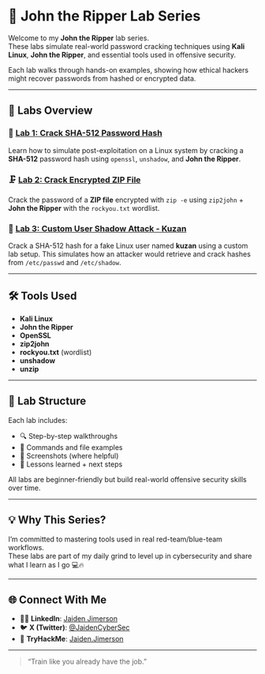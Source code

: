 # 🧠 John the Ripper Lab Series

Welcome to my **John the Ripper** lab series.  
These labs simulate real-world password cracking techniques using **Kali Linux**, **John the Ripper**, and essential tools used in offensive security.

Each lab walks through hands-on examples, showing how ethical hackers might recover passwords from hashed or encrypted data.

---

## 📂 Labs Overview

### 🔐 [Lab 1: Crack SHA-512 Password Hash](./Lab1/README-lab1.md)  
Learn how to simulate post-exploitation on a Linux system by cracking a **SHA-512** password hash using `openssl`, `unshadow`, and **John the Ripper**.

### 🗜️ [Lab 2: Crack Encrypted ZIP File](./Lab2/README.md)  
Crack the password of a **ZIP file** encrypted with `zip -e` using `zip2john` + **John the Ripper** with the `rockyou.txt` wordlist.

### 🧪 [Lab 3: Custom User Shadow Attack - Kuzan](./lab3/README.md)  
Crack a SHA-512 hash for a fake Linux user named **kuzan** using a custom lab setup. This simulates how an attacker would retrieve and crack hashes from `/etc/passwd` and `/etc/shadow`.

---

## 🛠️ Tools Used

- **Kali Linux**
- **John the Ripper**
- **OpenSSL**
- **zip2john**
- **rockyou.txt** (wordlist)
- **unshadow**
- **unzip**

---

## 🧪 Lab Structure

Each lab includes:
- 🔍 Step-by-step walkthroughs  
- 📄 Commands and file examples  
- 📸 Screenshots (where helpful)  
- 🧠 Lessons learned + next steps

All labs are beginner-friendly but build real-world offensive security skills over time.

---

## 💡 Why This Series?

I’m committed to mastering tools used in real red-team/blue-team workflows.  
These labs are part of my daily grind to level up in cybersecurity and share what I learn as I go 💻🔥

---

## 🌐 Connect With Me

- 🧑‍💻 **LinkedIn**: [Jaiden Jimerson](https://www.linkedin.com/in/jaiden-jimerson-319995140)  
- 🐦 **X (Twitter)**: [@JaidenCyberSec](https://x.com/JaidenCyberSec)  
- 🧩 **TryHackMe**: [Jaiden.Jimerson](https://tryhackme.com/p/Jaiden.Jimerson)

---

> “Train like you already have the job.”
